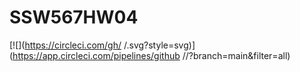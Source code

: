 # SSW567HW04
[![<Gshufelts>](https://circleci.com/gh/<Gshufelts>
/<SSW567HW04>.svg?style=svg)](https://app.circleci.com/pipelines/github
/<Gshufelts>/<SSW567HW04>?branch=main&filter=all)
